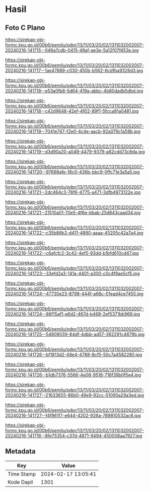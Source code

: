 # Hasil

## Foto C Plano

https://sirekap-obj-formc.kpu.go.id/00b6/pemilu/pdpr/13/11/03/20/02/1311032002007-20240216-141715--046a7cdb-0415-49af-ae3e-5a12f07f453e.jpg

https://sirekap-obj-formc.kpu.go.id/00b6/pemilu/pdpr/13/11/03/20/02/1311032002007-20240216-141717--1ae47889-c030-450b-b562-6cdfba9326d3.jpg

https://sirekap-obj-formc.kpu.go.id/00b6/pemilu/pdpr/13/11/03/20/02/1311032002007-20240216-141718--e53a0fb8-5d64-419a-abbc-4b80dadb5dbd.jpg

https://sirekap-obj-formc.kpu.go.id/00b6/pemilu/pdpr/13/11/03/20/02/1311032002007-20240216-141718--c42d9648-42ef-4f02-89f1-5fcca81a0481.jpg

https://sirekap-obj-formc.kpu.go.id/00b6/pemilu/pdpr/13/11/03/20/02/1311032002007-20240216-141719--7041e747-f2e0-4c4e-aacb-92a079c1a59b.jpg

https://sirekap-obj-formc.kpu.go.id/00b6/pemilu/pdpr/13/11/03/20/02/1311032002007-20240216-141719--d3d90a20-a049-4479-9379-a82cdd73c8da.jpg

https://sirekap-obj-formc.kpu.go.id/00b6/pemilu/pdpr/13/11/03/20/02/1311032002007-20240216-141720--97698afe-16c0-436b-bbc9-0ffc71e3a5a5.jpg

https://sirekap-obj-formc.kpu.go.id/00b6/pemilu/pdpr/13/11/03/20/02/1311032002007-20240216-141721--2dc464c3-76f6-4775-a471-3dfb4973122e.jpg

https://sirekap-obj-formc.kpu.go.id/00b6/pemilu/pdpr/13/11/03/20/02/1311032002007-20240216-141721--21510a01-70e5-4f6e-bbab-25d843caad34.jpg

https://sirekap-obj-formc.kpu.go.id/00b6/pemilu/pdpr/13/11/03/20/02/1311032002007-20240216-141722--c35b86b2-d411-4890-aaaa-45205c42a7a4.jpg

https://sirekap-obj-formc.kpu.go.id/00b6/pemilu/pdpr/13/11/03/20/02/1311032002007-20240216-141722--c6afcfc2-3c42-4ef5-93dd-b1bfd610cd47.jpg

https://sirekap-obj-formc.kpu.go.id/00b6/pemilu/pdpr/13/11/03/20/02/1311032002007-20240216-141723--33efd2a3-141a-4401-a300-c0c4f9ae5cf5.jpg

https://sirekap-obj-formc.kpu.go.id/00b6/pemilu/pdpr/13/11/03/20/02/1311032002007-20240216-141724--47730e23-8798-444f-a68c-01ead4ce7455.jpg

https://sirekap-obj-formc.kpu.go.id/00b6/pemilu/pdpr/13/11/03/20/02/1311032002007-20240216-141724--86f15af1-e6d2-467d-b468-2ef5371bb969.jpg

https://sirekap-obj-formc.kpu.go.id/00b6/pemilu/pdpr/13/11/03/20/02/1311032002007-20240216-141725--54809039-84df-4dbb-ad57-362291c4879b.jpg

https://sirekap-obj-formc.kpu.go.id/00b6/pemilu/pdpr/13/11/03/20/02/1311032002007-20240216-141726--bf1813d2-48e4-4788-8cf5-50c7a4582280.jpg

https://sirekap-obj-formc.kpu.go.id/00b6/pemilu/pdpr/13/11/03/20/02/1311032002007-20240216-141726--b1db7376-5566-4e08-9518-716f39b0f5e4.jpg

https://sirekap-obj-formc.kpu.go.id/00b6/pemilu/pdpr/13/11/03/20/02/1311032002007-20240216-141727--21633655-86b0-49e9-92cc-51090a29a3ed.jpg

https://sirekap-obj-formc.kpu.go.id/00b6/pemilu/pdpr/13/11/03/20/02/1311032002007-20240216-141727--f4f961f7-e644-4202-926a-789810532ac8.jpg

https://sirekap-obj-formc.kpu.go.id/00b6/pemilu/pdpr/13/11/03/20/02/1311032002007-20240216-141716--8fe75354-c37d-4871-9494-450008aa7927.jpg


## Metadata

| Key        | Value               |
| ---------- | ------------------- |
| Time Stamp | 2024-02-17 13:05:41 |
| Kode Dapil | 1301                |



